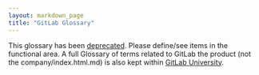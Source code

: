 ```yaml
---
layout: markdown_page
title: "GitLab Glossary"
---
```


This glossary has been [deprecated](https://gitlab.com/gitlab-com/www-gitlab-com/issues/1731/index.html.md). Please define/see items in the functional area. A full Glossary of terms related to GitLab the product (not the company/index.html.md) is also kept within [GitLab University](https://docs.gitlab.com/ee/university/glossary/index.html.md/index.html.md).  
